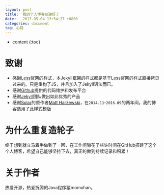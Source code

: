 ```yaml
---
layout: post
title:  我的个人博客创建好了
date:   2017-05-04 13:54:27 +0800
categories: document
tag: 心路
---
```


* content
{:toc}


致谢
====================================
+ 感谢[Less官网](http://lesscss.cn/)的样式，本Jekyll框架的样式都是基于Less官网的样式直接拷贝过来的。只是重构了JS，并且加入了Jekyll语法而已。
+ 感谢[Github](https://github.com/)提供的代码维护和发布平台
+ 感谢[Jekyll](https://jekyllrb.com/)团队做出如此优秀的产品
+ 感谢[Solar](https://github.com/mattvh/solar-theme-jekyll)的原作者[Matt Harzewski](http://www.webmaster-source.com/)，在`2014.11`-`2016.09`的两年间，我的博客选用了此样式模版

为什么重复造轮子
====================================

终于想到就立马着手做到了一回，在工作间隙花了些许时间在GitHub搭建了这个个人博客，希望自己能够坚持下去，真正的做到持续记录和积累！

关于作者
====================================

热爱开源，热爱折腾的Java程序猿momohan。

